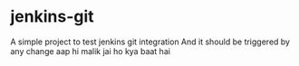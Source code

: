 # jenkins-git

A simple project to test jenkins git integration
And it should be triggered by any change
aap hi malik jai ho
kya baat hai
